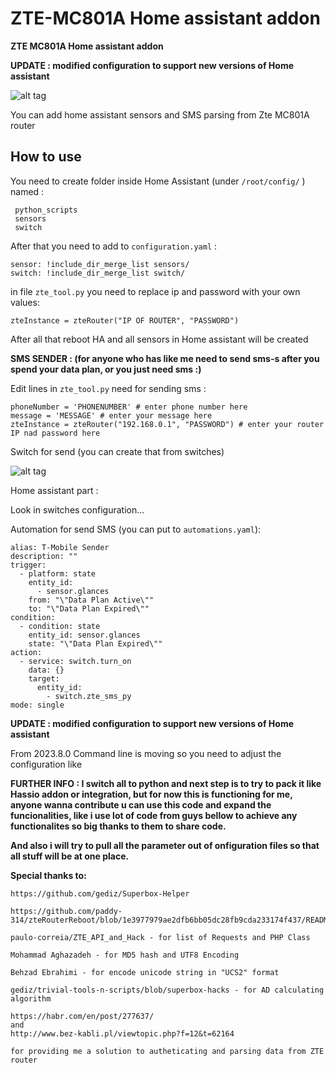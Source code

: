 # ZTE-MC801A Home assistant addon
**ZTE MC801A Home assistant addon**

**UPDATE : modified configuration to support new versions of Home assistant**


![alt tag](https://github.com/Kajkac/ZTE-MC801A-Home-assistant/blob/master/ztemc801av2.png?raw=true?)

You can add home assistant sensors and SMS parsing from Zte MC801A router

## How to use

You need to create folder inside Home Assistant (under ```/root/config/``` ) named : 

```
 python_scripts
 sensors
 switch
```

After that you need to add to ```configuration.yaml``` : 

```
sensor: !include_dir_merge_list sensors/
switch: !include_dir_merge_list switch/
```

in file ```zte_tool.py``` you need to replace ip and password with your own values: 

```
zteInstance = zteRouter("IP OF ROUTER", "PASSWORD")
```

After all that reboot HA and all sensors  in Home assistant will be created

**SMS SENDER : (for anyone who has like me need to send sms-s after you spend your data plan, or you just need sms :)**

Edit lines in ```zte_tool.py``` need for sending sms :

```
phoneNumber = 'PHONENUMBER' # enter phone number here
message = 'MESSAGE' # enter your message here
zteInstance = zteRouter("192.168.0.1", "PASSWORD") # enter your router IP nad password here
```

Switch for send (you can create that from switches)

![alt tag](https://github.com/Kajkac/ZTE-MC801A-Home-assistant/blob/master/ztemc801av2SMS.png?raw=true)

Home assistant part : 

Look in switches configuration...

Automation for send SMS (you can put to ```automations.yaml```): 

```
alias: T-Mobile Sender
description: ""
trigger:
  - platform: state
    entity_id:
      - sensor.glances
    from: "\"Data Plan Active\""
    to: "\"Data Plan Expired\""
condition:
  - condition: state
    entity_id: sensor.glances
    state: "\"Data Plan Expired\""
action:
  - service: switch.turn_on
    data: {}
    target:
      entity_id:
        - switch.zte_sms_py
mode: single
```

**UPDATE : modified configuration to support new versions of Home assistant**

From 2023.8.0 Command line is moving so you need to adjust the configuration like 





**FURTHER INFO : I switch all to python and next step is to try to pack it like Hassio addon or integration, but for now this is functioning for me, anyone wanna contribute u can use this code and expand the funcionalities, like i use lot of code from guys bellow to achieve any functionalites so big thanks to them to share code.**

**And also i will try to pull all the parameter out of onfiguration files so that all stuff will be at one place.**


**Special thanks to:**

```
https://github.com/gediz/Superbox-Helper

https://github.com/paddy-314/zteRouterReboot/blob/1e3977979ae2dfb6bb05dc28fb9cda233174f437/README.md

paulo-correia/ZTE_API_and_Hack - for list of Requests and PHP Class

Mohammad Aghazadeh - for MD5 hash and UTF8 Encoding

Behzad Ebrahimi - for encode unicode string in "UCS2" format

gediz/trivial-tools-n-scripts/blob/superbox-hacks - for AD calculating algorithm

https://habr.com/en/post/277637/
and
http://www.bez-kabli.pl/viewtopic.php?f=12&t=62164

for providing me a solution to autheticating and parsing data from ZTE router
```